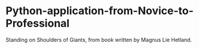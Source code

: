Python-application-from-Novice-to-Professional
==============================================

Standing on Shoulders of Giants, from book written by Magnus Lie Hetland.
